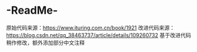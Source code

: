 # -ReadMe-
原始代码来源：https://www.ituring.com.cn/book/1921
改进代码来源：https://blog.csdn.net/qq_38463737/article/details/109260732
基于改进代码稍作修改，额外添加部分中文注释
